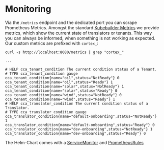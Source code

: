 # Monitoring

Via the `/metrics` endpoint and the dedicated port you can scrape Prometheus Metrics. Amongst the standard [Kubebuilder Metrics](https://book-v1.book.kubebuilder.io/beyond_basics/controller_metrics) we provide metrics, which show the current state of translators or tenants. This way you can always be informed, when something is not working as expected. Our custom metrics are prefixed with `cortex_`:

```shell
curl -s http://localhost:8080/metrics | grep "cortex_"

...

# HELP cca_tenant_condition The current condition status of a Tenant.
# TYPE cca_tenant_condition gauge
cca_tenant_condition{name="oil",status="NotReady"} 0
cca_tenant_condition{name="oil",status="Ready"} 1
cca_tenant_condition{name="solar",status="NotReady"} 1
cca_tenant_condition{name="solar",status="Ready"} 0
cca_tenant_condition{name="wind",status="NotReady"} 0
cca_tenant_condition{name="wind",status="Ready"} 1
# HELP cca_translator_condition The current condition status of a Translator.
# TYPE cca_translator_condition gauge
cca_translator_condition{name="default-onboarding",status="NotReady"} 1
cca_translator_condition{name="default-onboarding",status="Ready"} 0
cca_translator_condition{name="dev-onboarding",status="NotReady"} 1
cca_translator_condition{name="dev-onboarding",status="Ready"} 0
```

The Helm-Chart comes with a [ServiceMonitor](https://github.com/prometheus-operator/prometheus-operator/blob/main/Documentation/api.md#servicemonitor) and [PrometheusRules](https://github.com/prometheus-operator/prometheus-operator/blob/main/Documentation/api.md#monitoring.coreos.com/v1.PrometheusRule)

